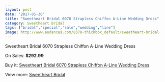 ```yaml
---
layout: post
date: '2017-05-30'
title: "Sweetheart Bridal 6070 Strapless Chiffon A-Line Wedding Dress"
category: Sweetheart Bridal
tags: ["bridal","special","sale","wedding","line"]
image: http://www.eudances.com/8378-thickbox_default/sweetheart-bridal-6070-strapless-chiffon-a-line-wedding-dress.jpg
---
```

Sweetheart Bridal 6070 Strapless Chiffon A-Line Wedding Dress

On Sales: **$292.99**
<a href="https://www.eudances.com/en/sweetheart-bridal/2873-sweetheart-bridal-6070-strapless-chiffon-a-line-wedding-dress.html"><amp-img layout="responsive" width="600" height="600" src="//www.eudances.com/8378-thickbox_default/sweetheart-bridal-6070-strapless-chiffon-a-line-wedding-dress.jpg" alt="Sweetheart Bridal 6070 Strapless Chiffon A-Line Wedding Dress 0" /></a>
<a href="https://www.eudances.com/en/sweetheart-bridal/2873-sweetheart-bridal-6070-strapless-chiffon-a-line-wedding-dress.html"><amp-img layout="responsive" width="600" height="600" src="//www.eudances.com/8382-thickbox_default/sweetheart-bridal-6070-strapless-chiffon-a-line-wedding-dress.jpg" alt="Sweetheart Bridal 6070 Strapless Chiffon A-Line Wedding Dress 1" /></a>
<a href="https://www.eudances.com/en/sweetheart-bridal/2873-sweetheart-bridal-6070-strapless-chiffon-a-line-wedding-dress.html"><amp-img layout="responsive" width="600" height="600" src="//www.eudances.com/8381-thickbox_default/sweetheart-bridal-6070-strapless-chiffon-a-line-wedding-dress.jpg" alt="Sweetheart Bridal 6070 Strapless Chiffon A-Line Wedding Dress 2" /></a>
<a href="https://www.eudances.com/en/sweetheart-bridal/2873-sweetheart-bridal-6070-strapless-chiffon-a-line-wedding-dress.html"><amp-img layout="responsive" width="600" height="600" src="//www.eudances.com/8380-thickbox_default/sweetheart-bridal-6070-strapless-chiffon-a-line-wedding-dress.jpg" alt="Sweetheart Bridal 6070 Strapless Chiffon A-Line Wedding Dress 3" /></a>
<a href="https://www.eudances.com/en/sweetheart-bridal/2873-sweetheart-bridal-6070-strapless-chiffon-a-line-wedding-dress.html"><amp-img layout="responsive" width="600" height="600" src="//www.eudances.com/8379-thickbox_default/sweetheart-bridal-6070-strapless-chiffon-a-line-wedding-dress.jpg" alt="Sweetheart Bridal 6070 Strapless Chiffon A-Line Wedding Dress 4" /></a>

Buy it: [Sweetheart Bridal 6070 Strapless Chiffon A-Line Wedding Dress](https://www.eudances.com/en/sweetheart-bridal/2873-sweetheart-bridal-6070-strapless-chiffon-a-line-wedding-dress.html "Sweetheart Bridal 6070 Strapless Chiffon A-Line Wedding Dress")

View more: [Sweetheart Bridal](https://www.eudances.com/en/46-sweetheart-bridal "Sweetheart Bridal")